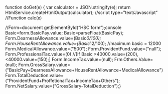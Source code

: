 function doGet(e) {
  var calculator = JSON.stringify(e);
  return HtmlService.createHtmlOutput(calculator);
//script type=”text/Javascript“
//Function calc(e)


//Form=document getElementById(“HSC form”);console
Basic=form.BasicPay.value;
Basic=parseFloat(BasicPay);
Form.DearnessAllowance.value=(Basic*0/100);
Form.HouseRentAllowance.value=(Basic*12/100);
//maximum basic = 12000
Form.MedicalAllowance.value=("500");
Form.ProvidentFund.value=("null");
Form.ProfessionalTax.value=(0)
//[If Basic >40000.value=(200), <40000.value=(150);]
Form.IncomeTax.value=(null);
Frm.Others.Value=(null);
Form.GrossSalary.value=("BasicPay+DearnessAllowance+HouseRentAllowance+MedicalAllowance")
Form.TotalDeduction.value=("ProvidentFund+ProffetionalTax+IncomeTax+Others");
Form.NetSalary.value=("GrossSalary-TotalDeduction");}
